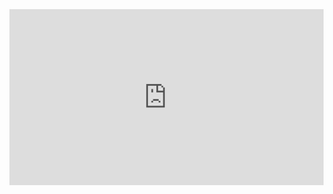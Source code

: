 <iframe width="560" height="315" src="https://www.youtube.com/embed/jK3D77b-DXk" frameborder="0" allowfullscreen></iframe>
